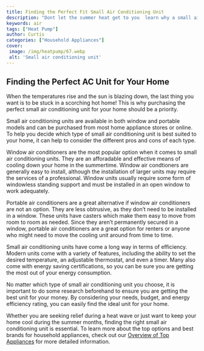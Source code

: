 ```yaml
---
title: Finding the Perfect Fit Small Air Conditioning Unit
description: "Dont let the summer heat get to you  learn why a small air conditioning unit is the perfect fit for your home and get tips on buying the right one"
keywords: air
tags: ["Heat Pump"]
author: Curtis
categories: ["Household Appliances"]
cover: 
 image: /img/heatpump/67.webp
 alt: 'Small air conditioning unit'
---
```

## Finding the Perfect AC Unit for Your Home
When the temperatures rise and the sun is blazing down, the last thing you want is to be stuck in a scorching hot home! This is why purchasing the perfect small air conditioning unit for your home should be a priority.

Small air conditioning units are available in both window and portable models and can be purchased from most home appliance stores or online. To help you decide which type of small air conditioning unit is best suited to your home, it can help to consider the different pros and cons of each type. 

Window air conditioners are the most popular option when it comes to small air conditioning units. They are an afforadable and effective means of cooling down your home in the summertime. Window air condtioners are generally easy to install, although the installation of larger units may require the services of a professional. Window units usually require some form of windowless standing support and must be installed in an open window to work adequately. 

Portable air conditioners are a great alternative if window air conditioners are not an option. They are less obtrusive, as they don’t need to be installed in a window. These units have casters which make them easy to move from room to room as needed. Since they aren’t permanently secured in a window, portable air conditioners are a great option for renters or anyone who might need to move the cooling unit around from time to time.

Small air conditioning units have come a long way in terms of efficiency. Modern units come with a variety of features, including the ability to set the desired temperature, an adjustable thermostat, and even a timer. Many also come with energy saving certifications, so you can be sure you are getting the most out of your energy consumption.

No matter which type of small air conditioning unit you choose, it is important to do some research beforehand to ensure you are getting the best unit for your money. By considering your needs, budget, and energy efficiency rating, you can easily find the ideal unit for your home. 

Whether you are seeking relief during a heat wave or just want to keep your home cool during the summer months, finding the right small air conditioning unit is essential. To learn more about the top options and best brands for household appliances, check out our [Overview of Top Appliances](./pages/appliance-overview) for more detailed information.
